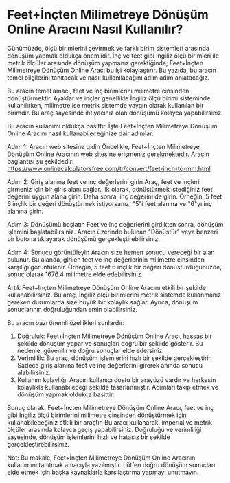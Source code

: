 Feet+İnçten Milimetreye Dönüşüm Online Aracını Nasıl Kullanılır?
================================================================

Günümüzde, ölçü birimlerini çevirmek ve farklı birim sistemleri arasında dönüşüm yapmak oldukça önemlidir. İnç ve feet gibi İngiliz ölçü birimleri ile metrik ölçüler arasında dönüşüm yapmanız gerektiğinde, Feet+İnçten Milimetreye Dönüşüm Online Aracı bu işi kolaylaştırır. Bu yazıda, bu aracın temel bilgilerini tanıtacak ve nasıl kullanılacağını adım adım anlatacağız.

Bu aracın temel amacı, feet ve inç birimlerini milimetre cinsinden dönüştürmektir. Ayaklar ve inçler genellikle İngiliz ölçü birimi sisteminde kullanılırken, milimetre ise metrik sistemde yaygın olarak kullanılan bir birimdir. Bu araç sayesinde ihtiyacınız olan dönüşümü kolayca yapabilirsiniz.

Bu aracın kullanımı oldukça basittir. İşte Feet+İnçten Milimetreye Dönüşüm Online Aracını nasıl kullanabileceğinize dair adımlar:

Adım 1: Aracın web sitesine gidin Öncelikle, Feet+İnçten Milimetreye Dönüşüm Online Aracının web sitesine erişmeniz gerekmektedir. Aracın bağlantısı şu şekildedir: <https://www.onlinecalculatorsfree.com/tr/convert/feet-inch-to-mm.html>

Adım 2: Giriş alanına feet ve inç değerlerini girin Araç, feet ve inçleri girmeniz için bir giriş alanı sağlar. İlk olarak, dönüştürmek istediğiniz feet değerini uygun alana girin. Daha sonra, inç değerini de girin. Örneğin, 5 feet 6 inçlik bir değeri dönüştürmek istiyorsanız, "5"i feet alanına ve "6"yı inç alanına girin.

Adım 3: Dönüşümü başlatın Feet ve inç değerlerini girdikten sonra, dönüşüm işlemini başlatabilirsiniz. Aracın üzerinde bulunan "Dönüştür" veya benzeri bir butona tıklayarak dönüşümü gerçekleştirebilirsiniz.

Adım 4: Sonucu görüntüleyin Aracın size hemen sonucu vereceği bir alan bulunur. Bu alanda, girilen feet ve inç değerlerinin milimetre cinsinden karşılığı görüntülenir. Örneğin, 5 feet 6 inçlik bir değeri dönüştürdüğünüzde, sonuç olarak 1676.4 milimetre elde edebilirsiniz.

Artık Feet+İnçten Milimetreye Dönüşüm Online Aracını etkili bir şekilde kullanabilirsiniz. Bu araç, İngiliz ölçü birimlerini metrik sistemde kullanmanız gereken durumlarda size büyük bir kolaylık sağlar. Ayrıca, dönüşüm sonuçlarının doğruluğundan emin olabilirsiniz.

Bu aracın bazı önemli özellikleri şunlardır:

1. Doğruluk: Feet+İnçten Milimetreye Dönüşüm Online Aracı, hassas bir şekilde dönüşüm yapar ve sonuçları doğru bir şekilde gösterir. Bu nedenle, güvenilir ve doğru sonuçlar elde edersiniz.
2. Verimlilik: Bu araç, dönüşüm işlemlerini hızlı bir şekilde gerçekleştirir. Sadece giriş alanına feet ve inç değerlerini girerek anında sonucu alabilirsiniz.
3. Kullanım kolaylığı: Aracın kullanıcı dostu bir arayüzü vardır ve herkesin kolaylıkla kullanabileceği şekilde tasarlanmıştır. Adımları takip etmek ve dönüşüm yapmak oldukça basittir.

Sonuç olarak, Feet+İnçten Milimetreye Dönüşüm Online Aracı, feet ve inç gibi İngiliz ölçü birimlerini milimetre cinsinden dönüştürmek için kullanabileceğiniz etkili bir araçtır. Bu aracı kullanarak, imperial ve metrik ölçüler arasında kolayca geçiş yapabilirsiniz. Doğruluğu ve verimliliği sayesinde, dönüşüm işlemlerini hızlı ve hatasız bir şekilde gerçekleştirebilirsiniz.

Not: Bu makale, Feet+İnçten Milimetreye Dönüşüm Online Aracının kullanımını tanıtmak amacıyla yazılmıştır. Lütfen doğru dönüşüm sonuçları elde etmek için başka kaynaklarla karşılaştırma yapmayı unutmayın.
